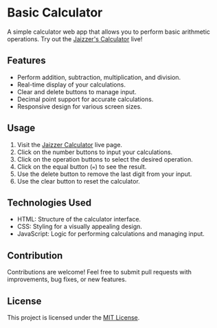# Basic Calculator

A simple calculator web app that allows you to perform basic arithmetic operations. Try out the [Jaizzer's Calculator](https://jaizzer.github.io/calculator/) live!

## Features

- Perform addition, subtraction, multiplication, and division.
- Real-time display of your calculations.
- Clear and delete buttons to manage input.
- Decimal point support for accurate calculations.
- Responsive design for various screen sizes.

## Usage

1. Visit the [Jaizzer Calculator](https://jaizzer.github.io/calculator/) live page.
2. Click on the number buttons to input your calculations.
3. Click on the operation buttons to select the desired operation.
4. Click on the equal button (`=`) to see the result.
5. Use the delete button to remove the last digit from your input.
6. Use the clear button to reset the calculator.

## Technologies Used

- HTML: Structure of the calculator interface.
- CSS: Styling for a visually appealing design.
- JavaScript: Logic for performing calculations and managing input.


## Contribution

Contributions are welcome! Feel free to submit pull requests with improvements, bug fixes, or new features.

## License

This project is licensed under the [MIT License](LICENSE).

